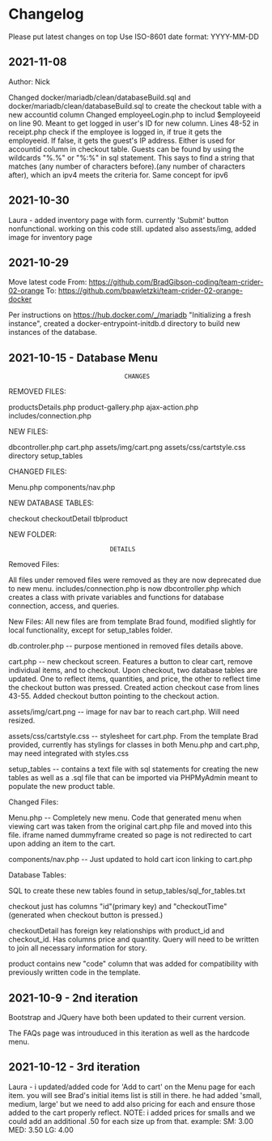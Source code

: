 # Changelog
Please put latest changes on top
Use ISO-8601 date format: YYYY-MM-DD

## 2021-11-08
Author: Nick

Changed docker/mariadb/clean/databaseBuild.sql and docker/mariadb/clean/databaseBuild.sql to create the checkout table with a new accountid column
Changed employeeLogin.php to includ $employeeid on line 90. Meant to get logged in user's ID for new column. 
Lines 48-52 in receipt.php check if the employee is logged in, if true it gets the employeeid. If false, it gets the guest's IP address. Either is used for accountid column in checkout table. Guests can be found by using the wildcards "%.%" or "%:%" in sql statement. This says to find a string that matches (any number of characters before).(any number of characters after), which an ipv4 meets the criteria for. Same concept for ipv6 

## 2021-10-30

Laura - added inventory page with form. currently 'Submit' button nonfunctional. working on this code still. updated also assests/img, added image for inventory page

## 2021-10-29 
Move latest code 
From: https://github.com/BradGibson-coding/team-crider-02-orange
To: https://github.com/bpawletzki/team-crider-02-orange-docker 

Per instructions on https://hub.docker.com/_/mariadb "Initializing a fresh instance", created a docker-entrypoint-initdb.d directory to build new instances of the database.

## 2021-10-15 - Database Menu

                                    CHANGES
REMOVED FILES:

productsDetails.php
product-gallery.php
ajax-action.php
includes/connection.php

NEW FILES:

dbcontroller.php
cart.php
assets/img/cart.png
assets/css/cartstyle.css
directory setup_tables


CHANGED FILES:

Menu.php
components/nav.php

NEW DATABASE TABLES:

checkout
checkoutDetail
tblproduct

NEW FOLDER:


                                DETAILS
Removed Files:

All files under removed files were removed as they are now deprecated due to new menu. includes/connection.php is now dbcontroller.php which creates a class with private variables and functions for database connection, access, and queries.

New Files:
All new files are from template Brad found, modified slightly for local functionality, except for setup_tables folder.

db.controler.php -- purpose mentioned in removed files details above.

cart.php -- new checkout screen. Features a button to clear cart, remove individual items, and to checkout. Upon checkout, two database tables are updated. One to reflect items, quantities, and price, the other to reflect time the checkout button was pressed. Created action checkout case from lines 43-55. Added checkout button pointing to the checkout action.

assets/img/cart.png -- image for nav bar to reach cart.php. Will need resized.

assets/css/cartstyle.css -- stylesheet for cart.php. From the template Brad provided, currently has stylings for classes in both Menu.php and cart.php, may need integrated with styles.css

setup_tables -- contains a text file with sql statements for creating the new tables as well as a .sql file that can be imported via PHPMyAdmin meant to populate the new product table.

Changed Files:

Menu.php -- Completely new menu. Code that generated menu when viewing cart was taken from the original cart.php file and moved into this file. iframe named dummyframe created so page is not redirected to cart upon adding an item to the cart.

components/nav.php -- Just updated to hold cart icon linking to cart.php


Database Tables:

SQL to create these new tables found in setup_tables/sql_for_tables.txt

checkout just has columns "id"(primary key) and "checkoutTime" (generated when checkout button is pressed.)

checkoutDetail has foreign key relationships with product_id and checkout_id. Has columns price and quantity. Query will need to be written to join all necessary information for story. 

product contains new "code" column that was added for compatibility with previously written code in the template. 

## 2021-10-9 - 2nd iteration

Bootstrap and JQuery have both been updated to their current version.

The FAQs page was introuduced in this iteration as well as the hardcode menu.


## 2021-10-12 - 3rd iteration
Laura - i updated/added code for 'Add to cart' on the Menu page for each item. you will see Brad's initial items list is still in there. he  had added 'small, medium, large' but we need to add also pricing for each and ensure those added to the cart properly reflect. NOTE: i added prices for smalls and we could add an additional .50 for each size up from that. example: SM: 3.00 MED: 3.50 LG: 4.00